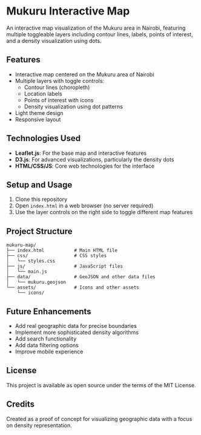 # Mukuru Interactive Map

An interactive map visualization of the Mukuru area in Nairobi, featuring multiple toggleable layers including contour lines, labels, points of interest, and a density visualization using dots.

## Features

- Interactive map centered on the Mukuru area of Nairobi
- Multiple layers with toggle controls:
  - Contour lines (choropleth)
  - Location labels
  - Points of interest with icons
  - Density visualization using dot patterns
- Light theme design
- Responsive layout

## Technologies Used

- **Leaflet.js**: For the base map and interactive features
- **D3.js**: For advanced visualizations, particularly the density dots
- **HTML/CSS/JS**: Core web technologies for the interface

## Setup and Usage

1. Clone this repository
2. Open `index.html` in a web browser (no server required)
3. Use the layer controls on the right side to toggle different map features

## Project Structure

```
mukuru-map/
├── index.html           # Main HTML file
├── css/                 # CSS styles
│   └── styles.css
├── js/                  # JavaScript files
│   └── main.js
├── data/                # GeoJSON and other data files
│   └── mukuru.geojson
└── assets/              # Icons and other assets
    └── icons/
```

## Future Enhancements

- Add real geographic data for precise boundaries
- Implement more sophisticated density algorithms
- Add search functionality
- Add data filtering options
- Improve mobile experience

## License

This project is available as open source under the terms of the MIT License.

## Credits

Created as a proof of concept for visualizing geographic data with a focus on density representation. 